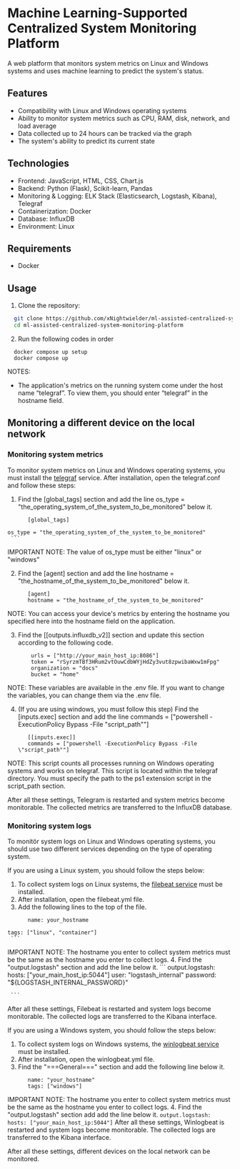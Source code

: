 # Machine Learning-Supported Centralized System Monitoring Platform

A web platform that monitors system metrics on Linux and Windows systems and uses machine learning to predict the system's status.

## Features

* Compatibility with Linux and Windows operating systems
* Ability to monitor system metrics such as CPU, RAM, disk, network, and load average
* Data collected up to 24 hours can be tracked via the graph
* The system's ability to predict its current state

## Technologies
* Frontend: JavaScript, HTML, CSS, Chart.js
* Backend: Python (Flask), Scikit-learn, Pandas
* Monitoring & Logging: ELK Stack (Elasticsearch, Logstash, Kibana), Telegraf
* Containerization: Docker
* Database: InfluxDB
* Environment: Linux

## Requirements
* Docker

## Usage

1. Clone the repository:
 ```bash
   git clone https://github.com/xNightwielder/ml-assisted-centralized-system-monitoring-platform.git
   cd ml-assisted-centralized-system-monitoring-platform
```
2. Run the following codes in order
```
  docker compose up setup
  docker compose up
```

NOTES: 
* The application's metrics on the running system come under the host name “telegraf”. To view them, you should enter “telegraf” in the hostname field.

## Monitoring a different device on the local network

### Monitoring system metrics

To monitor system metrics on Linux and Windows operating systems, you must install the [telegraf](https://docs.influxdata.com/telegraf/v1/install/) service.
After installation, open the telegraf.conf and follow these steps:
  1. Find the [global_tags] section and add the line os_type = "the_operating_system_of_the_system_to_be_monitored" below it. 
     ```
        [global_tags]
  	os_type = "the_operating_system_of_the_system_to_be_monitored"
     ```
  IMPORTANT NOTE: The value of os_type must be either "linux" or "windows"
  
  2. Find the [agent] section and add the line hostname = "the_hostname_of_the_system_to_be_monitored" below it.
     ```
        [agent]
        hostname = "the_hostname_of_the_system_to_be_monitored"
     ```
  NOTE: You can access your device's metrics by entering the hostname you specified here into the hostname field on the application.

  3. Find the [[outputs.influxdb_v2]] section and update this section according to the following code.
     ```
         urls = ["http://your_main_host_ip:8086"]
         token = "rSyrzmTBf3HRum2vtOuwCdbWYjHdZy3vut8zpwibaWxw1mFpg"
         organization = "docs"
         bucket = "home"
     ```
  NOTE: These variables are available in the .env file. If you want to change the variables, you can change them via the .env file.

  4. (If you are using windows, you must follow this step) Find the [inputs.exec] section and add the line commands = ["powershell -ExecutionPolicy Bypass -File \"script_path""]
     ```
        [[inputs.exec]]
        commands = ["powershell -ExecutionPolicy Bypass -File \"script_path""]
     ```
  NOTE: This script counts all processes running on Windows operating systems and works on telegraf. This script is located within the telegraf directory. You must specify the path to the ps1 extension script in the script_path section. 

After all these settings, Telegram is restarted and system metrics become monitorable. The collected metrics are transferred to the InfluxDB database.


### Monitoring system logs

To monitör system logs on Linux and Windows operating systems, you should use two different services depending on the type of operating system.

If you are using a Linux system, you should follow the steps below:
  1. To collect system logs on Linux systems, the [filebeat service](https://www.elastic.co/docs/reference/beats/filebeat/filebeat-installation-configuration) must be installed.
  2. After installation, open the filebeat.yml file.
  3. Add the following lines to the top of the file.
     ```
        name: your_hostname
	tags: ["linux", "container"]
     ```
  IMPORTANT NOTE: The hostname you enter to collect system metrics must be the same as the hostname you enter to collect logs.
  4. Find the "output.logstash" section and add the line below it.
     ```
        output.logstash:
  	  hosts: ["your_main_host_ip:5044"]
  	  user: "logstash_internal"
  	  password: "${LOGSTASH_INTERNAL_PASSWORD}"

     ```
After all these settings, Filebeat is restarted and system logs become monitorable. The collected logs are transferred to the Kibana interface.

If you are using a Windows system, you should follow the steps below:
  1. To collect system logs on Windows systems, the [winlogbeat service](https://www.elastic.co/docs/reference/beats/winlogbeat/winlogbeat-installation-configuration) must be installed.
  2. After installation, open the winlogbeat.yml file.
  3. Find the "===General===" section and add the following line below it.
     ```
        name: "your_hostname"
        tags: ["windows"]
     ```
  IMPORTANT NOTE: The hostname you enter to collect system metrics must be the same as the hostname you enter to collect logs.
  4. Find the "output.logstash" section add add the line below it.
     ```
	output.logstash:
          hosts: ["your_main_host_ip:5044"]
     ```
After all these settings, Winlogbeat is restarted and system logs become monitorable. The collected logs are transferred to the Kibana interface.

After all these settings, different devices on the local network can be monitored.
